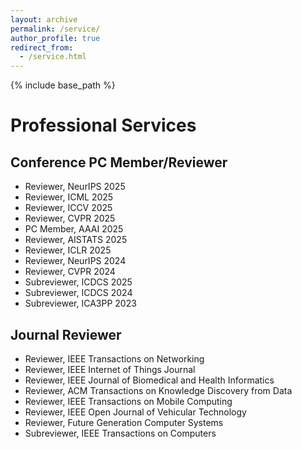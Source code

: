 ```yaml
---
layout: archive
permalink: /service/
author_profile: true
redirect_from:
  - /service.html
---
```

{% include base_path %}
# Professional Services

## Conference PC Member/Reviewer
* Reviewer, NeurIPS 2025
* Reviewer, ICML 2025
* Reviewer, ICCV 2025
* Reviewer, CVPR 2025
* PC Member, AAAI 2025
* Reviewer, AISTATS 2025
* Reviewer, ICLR 2025
* Reviewer, NeurIPS 2024
* Reviewer, CVPR 2024
* Subreviewer, ICDCS 2025
* Subreviewer, ICDCS 2024
* Subreviewer, ICA3PP 2023
  
## Journal Reviewer
* Reviewer, IEEE Transactions on Networking
* Reviewer, IEEE Internet of Things Journal
* Reviewer, IEEE Journal of Biomedical and Health Informatics
* Reviewer, ACM Transactions on Knowledge Discovery from Data
* Reviewer, IEEE Transactions on Mobile Computing
* Reviewer, IEEE Open Journal of Vehicular Technology
* Reviewer, Future Generation Computer Systems
* Subreviewer, IEEE Transactions on Computers
